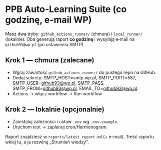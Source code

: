 # PPB Auto-Learning Suite (co godzinę, e-mail WP)
Masz dwa tryby: `github_actions_runner/` (chmura) i `local_runner/` (lokalnie). Oba generują raport **co godzinę** i wysyłają e‑mail na `github93@wp.pl` (po ustawieniu SMTP).

## Krok 1 — chmura (zalecane)
- Wgraj zawartość `github_actions_runner/` do pustego repo na GitHub.
- Dodaj sekrety: SMTP_HOST=smtp.wp.pl, SMTP_PORT=587, SMTP_USER=github93@wp.pl, SMTP_PASS, SMTP_FROM=github93@wp.pl, EMAIL_TO=github93@wp.pl.
- Actions → włącz workflow → Run workflow.

## Krok 2 — lokalnie (opcjonalnie)
- Zainstaluj zależności i ustaw `.env` wg `.env.example`.
- Uruchom test → zaplanuj cron/Harmonogram.

Raport znajdziesz w `reports/latest_report.md` (+ e-mail). Treść raportu wklej tu, a ja rozwinę „Strumień wiedzy”.